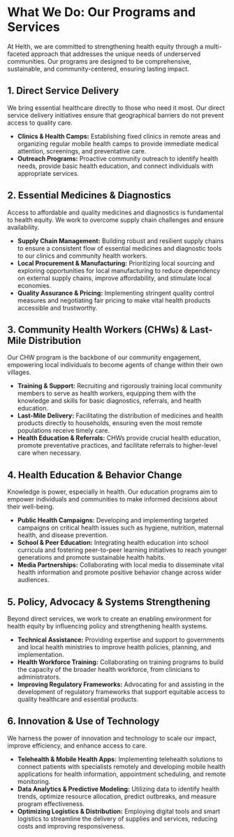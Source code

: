 # What We Do: Our Programs and Services

At Helth, we are committed to strengthening health equity through a multi-faceted approach that addresses the unique needs of underserved communities. Our programs are designed to be comprehensive, sustainable, and community-centered, ensuring lasting impact.

## 1. Direct Service Delivery
We bring essential healthcare directly to those who need it most. Our direct service delivery initiatives ensure that geographical barriers do not prevent access to quality care.

*   **Clinics & Health Camps:** Establishing fixed clinics in remote areas and organizing regular mobile health camps to provide immediate medical attention, screenings, and preventative care.
*   **Outreach Programs:** Proactive community outreach to identify health needs, provide basic health education, and connect individuals with appropriate services.

## 2. Essential Medicines & Diagnostics
Access to affordable and quality medicines and diagnostics is fundamental to health equity. We work to overcome supply chain challenges and ensure availability.

*   **Supply Chain Management:** Building robust and resilient supply chains to ensure a consistent flow of essential medicines and diagnostic tools to our clinics and community health workers.
*   **Local Procurement & Manufacturing:** Prioritizing local sourcing and exploring opportunities for local manufacturing to reduce dependency on external supply chains, improve affordability, and stimulate local economies.
*   **Quality Assurance & Pricing:** Implementing stringent quality control measures and negotiating fair pricing to make vital health products accessible and trustworthy.

## 3. Community Health Workers (CHWs) & Last-Mile Distribution
Our CHW program is the backbone of our community engagement, empowering local individuals to become agents of change within their own villages.

*   **Training & Support:** Recruiting and rigorously training local community members to serve as health workers, equipping them with the knowledge and skills for basic diagnostics, referrals, and health education.
*   **Last-Mile Delivery:** Facilitating the distribution of medicines and health products directly to households, ensuring even the most remote populations receive timely care.
*   **Health Education & Referrals:** CHWs provide crucial health education, promote preventative practices, and facilitate referrals to higher-level care when necessary.

## 4. Health Education & Behavior Change
Knowledge is power, especially in health. Our education programs aim to empower individuals and communities to make informed decisions about their well-being.

*   **Public Health Campaigns:** Developing and implementing targeted campaigns on critical health issues such as hygiene, nutrition, maternal health, and disease prevention.
*   **School & Peer Education:** Integrating health education into school curricula and fostering peer-to-peer learning initiatives to reach younger generations and promote sustainable health habits.
*   **Media Partnerships:** Collaborating with local media to disseminate vital health information and promote positive behavior change across wider audiences.

## 5. Policy, Advocacy & Systems Strengthening
Beyond direct services, we work to create an enabling environment for health equity by influencing policy and strengthening health systems.

*   **Technical Assistance:** Providing expertise and support to governments and local health ministries to improve health policies, planning, and implementation.
*   **Health Workforce Training:** Collaborating on training programs to build the capacity of the broader health workforce, from clinicians to administrators.
*   **Improving Regulatory Frameworks:** Advocating for and assisting in the development of regulatory frameworks that support equitable access to quality healthcare and essential products.

## 6. Innovation & Use of Technology
We harness the power of innovation and technology to scale our impact, improve efficiency, and enhance access to care.

*   **Telehealth & Mobile Health Apps:** Implementing telehealth solutions to connect patients with specialists remotely and developing mobile health applications for health information, appointment scheduling, and remote monitoring.
*   **Data Analytics & Predictive Modeling:** Utilizing data to identify health trends, optimize resource allocation, predict outbreaks, and measure program effectiveness.
*   **Optimizing Logistics & Distribution:** Employing digital tools and smart logistics to streamline the delivery of supplies and services, reducing costs and improving responsiveness.

